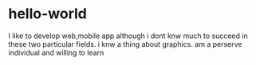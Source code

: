 # hello-world

I like to develop web,mobile app although i dont knw much to succeed in these two particular fields.
i knw a thing about graphics.
am a perserve individual and willing to learn
